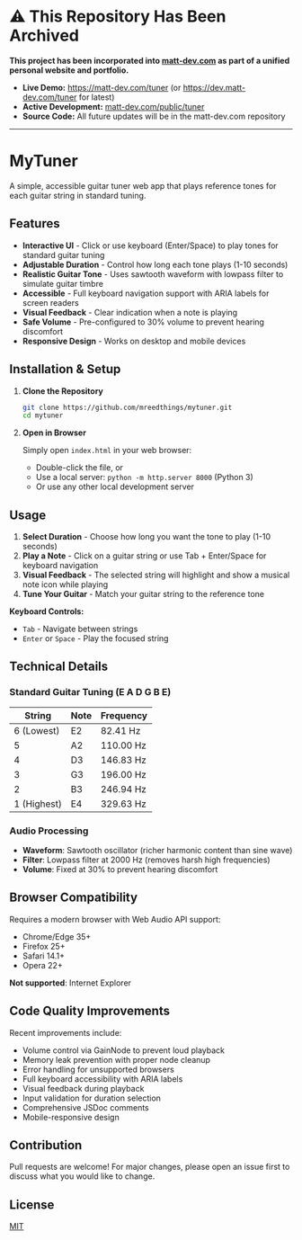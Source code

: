 # ⚠️ This Repository Has Been Archived

**This project has been incorporated into [matt-dev.com](https://github.com/mreedthings/matt-dev.com) as part of a unified personal website and portfolio.**

- **Live Demo:** https://matt-dev.com/tuner (or https://dev.matt-dev.com/tuner for latest)
- **Active Development:** [matt-dev.com/public/tuner](https://github.com/mreedthings/matt-dev.com/tree/main/public/tuner)
- **Source Code:** All future updates will be in the matt-dev.com repository

---

# MyTuner

A simple, accessible guitar tuner web app that plays reference tones for each guitar string in standard tuning.

## Features

- **Interactive UI** - Click or use keyboard (Enter/Space) to play tones for standard guitar tuning
- **Adjustable Duration** - Control how long each tone plays (1-10 seconds)
- **Realistic Guitar Tone** - Uses sawtooth waveform with lowpass filter to simulate guitar timbre
- **Accessible** - Full keyboard navigation support with ARIA labels for screen readers
- **Visual Feedback** - Clear indication when a note is playing
- **Safe Volume** - Pre-configured to 30% volume to prevent hearing discomfort
- **Responsive Design** - Works on desktop and mobile devices

## Installation & Setup

1. **Clone the Repository**
   ```bash
   git clone https://github.com/mreedthings/mytuner.git
   cd mytuner
   ```

2. **Open in Browser**

   Simply open `index.html` in your web browser:
   - Double-click the file, or
   - Use a local server: `python -m http.server 8000` (Python 3)
   - Or use any other local development server

## Usage

1. **Select Duration** - Choose how long you want the tone to play (1-10 seconds)
2. **Play a Note** - Click on a guitar string or use Tab + Enter/Space for keyboard navigation
3. **Visual Feedback** - The selected string will highlight and show a musical note icon while playing
4. **Tune Your Guitar** - Match your guitar string to the reference tone

**Keyboard Controls:**
- `Tab` - Navigate between strings
- `Enter` or `Space` - Play the focused string

## Technical Details

### Standard Guitar Tuning (E A D G B E)
| String | Note | Frequency |
|--------|------|-----------|
| 6 (Lowest) | E2 | 82.41 Hz |
| 5 | A2 | 110.00 Hz |
| 4 | D3 | 146.83 Hz |
| 3 | G3 | 196.00 Hz |
| 2 | B3 | 246.94 Hz |
| 1 (Highest) | E4 | 329.63 Hz |

### Audio Processing
- **Waveform**: Sawtooth oscillator (richer harmonic content than sine wave)
- **Filter**: Lowpass filter at 2000 Hz (removes harsh high frequencies)
- **Volume**: Fixed at 30% to prevent hearing discomfort

## Browser Compatibility

Requires a modern browser with Web Audio API support:
- Chrome/Edge 35+
- Firefox 25+
- Safari 14.1+
- Opera 22+

**Not supported**: Internet Explorer

## Code Quality Improvements

Recent improvements include:
- Volume control via GainNode to prevent loud playback
- Memory leak prevention with proper node cleanup
- Error handling for unsupported browsers
- Full keyboard accessibility with ARIA labels
- Visual feedback during playback
- Input validation for duration selection
- Comprehensive JSDoc comments
- Mobile-responsive design

## Contribution

Pull requests are welcome! For major changes, please open an issue first to discuss what you would like to change.

## License

[MIT](https://choosealicense.com/licenses/mit/)
